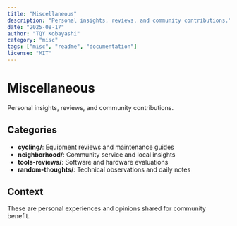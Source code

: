 ```yaml
---
title: "Miscellaneous"
description: "Personal insights, reviews, and community contributions."
date: "2025-08-17"
author: "TQY Kobayashi"
category: "misc"
tags: ["misc", "readme", "documentation"]
license: "MIT"
---
```

# Miscellaneous

Personal insights, reviews, and community contributions.

## Categories

- **cycling/**: Equipment reviews and maintenance guides
- **neighborhood/**: Community service and local insights
- **tools-reviews/**: Software and hardware evaluations
- **random-thoughts/**: Technical observations and daily notes

## Context

These are personal experiences and opinions shared for community benefit.
